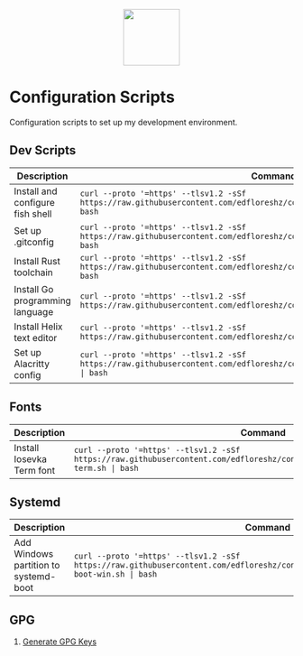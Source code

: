 <p align="center">
    <img src="https://upload.wikimedia.org/wikipedia/commons/thumb/2/2b/Tux-simple.svg/154px-Tux-simple.svg.png" height="100px">
</p>

# Configuration Scripts
Configuration scripts to set up my development environment.

## Dev Scripts

| Description                        | Command                                      |
|------------------------------------|----------------------------------------------|
| Install and configure fish shell   | `curl --proto '=https' --tlsv1.2 -sSf https://raw.githubusercontent.com/edfloreshz/config/refs/heads/main/dev/fish.sh \| bash` |
| Set up .gitconfig                  | `curl --proto '=https' --tlsv1.2 -sSf https://raw.githubusercontent.com/edfloreshz/config/refs/heads/main/dev/git.sh \| bash` |
| Install Rust toolchain             | `curl --proto '=https' --tlsv1.2 -sSf https://raw.githubusercontent.com/edfloreshz/config/refs/heads/main/dev/rust.sh \| bash` |
| Install Go programming language    | `curl --proto '=https' --tlsv1.2 -sSf https://raw.githubusercontent.com/edfloreshz/config/refs/heads/main/dev/go.sh \| bash` |
| Install Helix text editor          | `curl --proto '=https' --tlsv1.2 -sSf https://raw.githubusercontent.com/edfloreshz/config/refs/heads/main/dev/hx.sh \| bash` |
| Set up Alacritty config            | `curl --proto '=https' --tlsv1.2 -sSf https://raw.githubusercontent.com/edfloreshz/config/refs/heads/main/dev/alacritty.sh \| bash` |

## Fonts

| Description                        | Command                                      |
|------------------------------------|----------------------------------------------|
| Install Iosevka Term font          | `curl --proto '=https' --tlsv1.2 -sSf https://raw.githubusercontent.com/edfloreshz/config/refs/heads/main/fonts/iosevka-term.sh \| bash` |

## Systemd

| Description                           | Command                                      |
|---------------------------------------|----------------------------------------------|
| Add Windows partition to systemd-boot | `curl --proto '=https' --tlsv1.2 -sSf https://raw.githubusercontent.com/edfloreshz/config/refs/heads/main/systemd/systemd-boot-win.sh \| bash` |

## GPG
1. [Generate GPG Keys](https://docs.github.com/en/authentication/managing-commit-signature-verification/about-commit-signature-verification)
